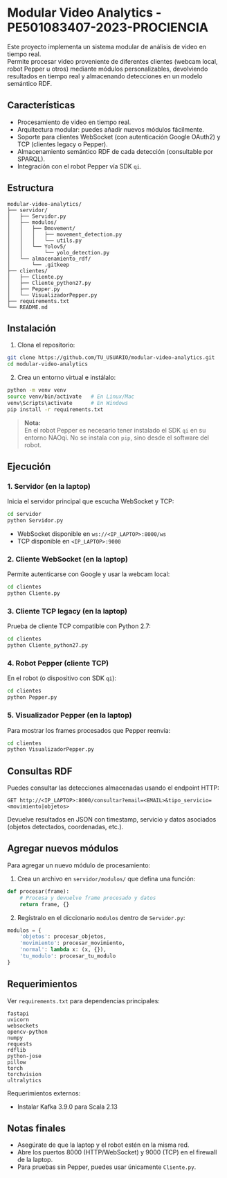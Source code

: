 # Modular Video Analytics - PE501083407-2023-PROCIENCIA

Este proyecto implementa un sistema modular de análisis de video en tiempo real.  
Permite procesar video proveniente de diferentes clientes (webcam local, robot Pepper u otros) mediante módulos personalizables, devolviendo resultados en tiempo real y almacenando detecciones en un modelo semántico RDF.

## Características

- Procesamiento de video en tiempo real.
- Arquitectura modular: puedes añadir nuevos módulos fácilmente.
- Soporte para clientes WebSocket (con autenticación Google OAuth2) y TCP (clientes legacy o Pepper).
- Almacenamiento semántico RDF de cada detección (consultable por SPARQL).
- Integración con el robot Pepper vía SDK `qi`.

## Estructura

```
modular-video-analytics/
├── servidor/
│   ├── Servidor.py
│   ├── modulos/
│   │   ├── Dmovement/
│   │   │   ├── movement_detection.py
│   │   │   └── utils.py
│   │   └── Yolov5/
│   │       └── yolo_detection.py
│   └── almacenamiento_rdf/
│       └── .gitkeep
├── clientes/
│   ├── Cliente.py
│   ├── Cliente_python27.py
│   ├── Pepper.py
│   └── VisualizadorPepper.py
├── requirements.txt
└── README.md
```

## Instalación

1. Clona el repositorio:
```bash
git clone https://github.com/TU_USUARIO/modular-video-analytics.git
cd modular-video-analytics
```

2. Crea un entorno virtual e instálalo:
```bash
python -m venv venv
source venv/bin/activate   # En Linux/Mac
venv\Scripts\activate      # En Windows
pip install -r requirements.txt
```

> **Nota:**  
> En el robot Pepper es necesario tener instalado el SDK `qi` en su entorno NAOqi. No se instala con `pip`, sino desde el software del robot.

## Ejecución

### 1. Servidor (en la laptop)
Inicia el servidor principal que escucha WebSocket y TCP:
```bash
cd servidor
python Servidor.py
```

- WebSocket disponible en `ws://<IP_LAPTOP>:8000/ws`
- TCP disponible en `<IP_LAPTOP>:9000`

### 2. Cliente WebSocket (en la laptop)
Permite autenticarse con Google y usar la webcam local:
```bash
cd clientes
python Cliente.py
```

### 3. Cliente TCP legacy (en la laptop)
Prueba de cliente TCP compatible con Python 2.7:
```bash
cd clientes
python Cliente_python27.py
```

### 4. Robot Pepper (cliente TCP)
En el robot (o dispositivo con SDK `qi`):
```bash
cd clientes
python Pepper.py
```

### 5. Visualizador Pepper (en la laptop)
Para mostrar los frames procesados que Pepper reenvía:
```bash
cd clientes
python VisualizadorPepper.py
```

## Consultas RDF

Puedes consultar las detecciones almacenadas usando el endpoint HTTP:

```
GET http://<IP_LAPTOP>:8000/consultar?email=<EMAIL>&tipo_servicio=<movimiento|objetos>
```

Devuelve resultados en JSON con timestamp, servicio y datos asociados (objetos detectados, coordenadas, etc.).

## Agregar nuevos módulos

Para agregar un nuevo módulo de procesamiento:
1. Crea un archivo en `servidor/modulos/` que defina una función:
```python
def procesar(frame):
    # Procesa y devuelve frame procesado y datos
    return frame, {}
```
2. Regístralo en el diccionario `modulos` dentro de `Servidor.py`:
```python
modulos = {
    'objetos': procesar_objetos,
    'movimiento': procesar_movimiento,
    'normal': lambda x: (x, {}),
    'tu_modulo': procesar_tu_modulo
}
```

## Requerimientos

Ver `requirements.txt` para dependencias principales:
```
fastapi
uvicorn
websockets
opencv-python
numpy
requests
rdflib
python-jose
pillow
torch
torchvision
ultralytics
```

Requerimientos externos:
- Instalar Kafka 3.9.0 para Scala 2.13

## Notas finales

- Asegúrate de que la laptop y el robot estén en la misma red.
- Abre los puertos 8000 (HTTP/WebSocket) y 9000 (TCP) en el firewall de la laptop.
- Para pruebas sin Pepper, puedes usar únicamente `Cliente.py`.
